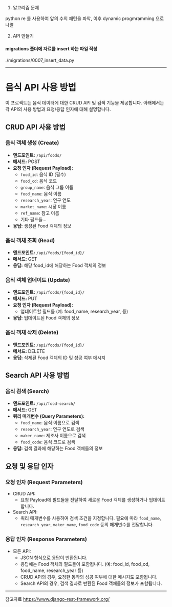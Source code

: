 1. 알고리즘 문제 

python re 를 사용하여 앞의 수의 패턴을 파악, 이후 dynamic progmramming 으로 나열

2. API 만들기

#### migrations 폴더에 자료를 insert 하는 파일 작성
./migrations/0007_insert_data.py

---
# 음식 API 사용 방법
이 프로젝트는 음식 데이터에 대한 CRUD API 및 검색 기능을 제공합니다. 
아래에서는 각 API의 사용 방법과 요청/응답 인자에 대해 설명합니다.

## CRUD API 사용 방법

### 음식 객체 생성 (Create)

- **엔드포인트:** `/api/foods/`
- **메서드:** POST
- **요청 인자 (Request Payload):**
  - `food_id`: 음식 ID (필수)
  - `food_cd`: 음식 코드
  - `group_name`: 음식 그룹 이름
  - `food_name`: 음식 이름
  - `research_year`: 연구 연도
  - `market_name`: 시장 이름
  - `ref_name`: 참고 이름
  - 기타 필드들...
- **응답:** 생성된 Food 객체의 정보

### 음식 객체 조회 (Read)

- **엔드포인트:** `/api/foods/{food_id}/`
- **메서드:** GET
- **응답:** 해당 food_id에 해당하는 Food 객체의 정보

### 음식 객체 업데이트 (Update)

- **엔드포인트:** `/api/foods/{food_id}/`
- **메서드:** PUT
- **요청 인자 (Request Payload):**
  - 업데이트할 필드들 (예: food_name, research_year, 등)
- **응답:** 업데이트된 Food 객체의 정보

### 음식 객체 삭제 (Delete)

- **엔드포인트:** `/api/foods/{food_id}/`
- **메서드:** DELETE
- **응답:** 삭제된 Food 객체의 ID 및 성공 여부 메시지

## Search API 사용 방법

### 음식 검색 (Search)

- **엔드포인트:** `/api/food-search/`
- **메서드:** GET
- **쿼리 매개변수 (Query Parameters):**
  - `food_name`: 음식 이름으로 검색
  - `research_year`: 연구 연도로 검색
  - `maker_name`: 제조사 이름으로 검색
  - `food_code`: 음식 코드로 검색
- **응답:** 검색 결과에 해당하는 Food 객체들의 정보

## 요청 및 응답 인자

### 요청 인자 (Request Parameters)

- CRUD API:
  - 요청 Payload에 필드들을 전달하여 새로운 Food 객체를 생성하거나 업데이트합니다.
- Search API:
  - 쿼리 매개변수를 사용하여 검색 조건을 지정합니다. 필요에 따라 `food_name`, `research_year`, `maker_name`, `food_code` 등의 매개변수를 전달합니다.

### 응답 인자 (Response Parameters)

- 모든 API:
  - JSON 형식으로 응답이 반환됩니다.
  - 응답에는 Food 객체의 필드들이 포함됩니다. (예: food_id, food_cd, food_name, research_year 등)
  - CRUD API의 경우, 요청한 동작의 성공 여부에 대한 메시지도 포함됩니다.
  - Search API의 경우, 검색 결과로 반환된 Food 객체들의 정보가 포함됩니다.

---

참고자료
https://www.django-rest-framework.org/
